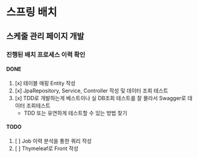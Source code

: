 # 스프링 배치

## 스케줄 관리 페이지 개발

### 진행된 배치 프로세스 이력 확인

#### DONE
1. [x] 테이블 매핑 Entity 작성
2. [x] JpaRepository, Service, Controller 작성 및 데이터 조회 테스트
3. [x] TDD로 개발하는게 베스트이나 실 DB조회 테스트를 잘 몰라서 Swagger로 데이터 조회테스트
    - TDD 또는 유연하게 테스트할 수 있는 방법 찾기

#### TODO
1. [ ] Job 이력 분석을 통한 쿼리 작성
2. [ ] Thymeleaf로 Front 작성
